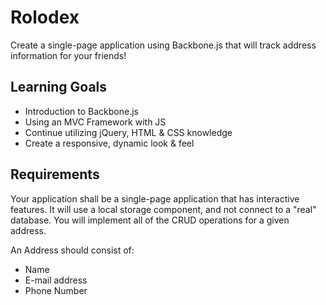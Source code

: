 # Rolodex
Create a single-page application using Backbone.js that will track address information for your friends!

## Learning Goals
- Introduction to Backbone.js
- Using an MVC Framework with JS
- Continue utilizing jQuery, HTML & CSS knowledge
- Create a responsive, dynamic look & feel

## Requirements
Your application shall be a single-page application that has interactive features. It will use a local storage component, and not connect to a "real" database. You will implement all of the CRUD operations for a given address.

An Address should consist of:
- Name
- E-mail address
- Phone Number

